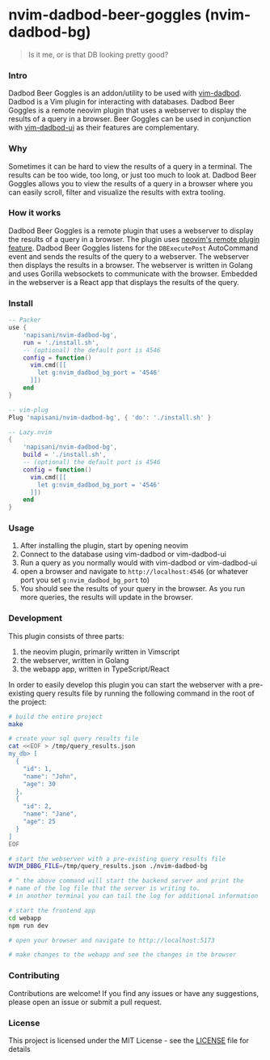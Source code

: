 # nvim-dadbod-beer-goggles (nvim-dadbod-bg)
> Is it me, or is that DB looking pretty good?

### Intro

Dadbod Beer Goggles is an addon/utility to be used with [vim-dadbod](https://github.com/tpope/vim-dadbod). Dadbod is a Vim plugin for interacting with databases. 
Dadbod Beer Goggles is a remote neovim plugin that uses a webserver to display the results of a query in a browser. Beer Goggles can be used in conjunction with [vim-dadbod-ui](https://github.com/kristijanhusak/vim-dadbod-ui) as their features are complementary.

### Why

Sometimes it can be hard to view the results of a query in a terminal. The results can be too wide, too long, or just too much to look at. 
Dadbod Beer Goggles allows you to view the results of a query in a browser where you can easily scroll, filter and visualize the results with extra tooling. 


### How it works

Dadbod Beer Goggles is a remote plugin that uses a webserver to display the results of a query in a browser. The plugin uses [neovim's remote plugin feature](https://neovim.io/doc/user/remote_plugin.html). 
Dadbod Beer Goggles listens for the `DBExecutePost` AutoCommand event and sends the results of the query to a webserver. 
The webserver then displays the results in a browser. The webserver is written in Golang and uses Gorilla websockets to communicate with the browser. Embedded in the webserver is a React app that displays the results of the query. 

### Install

```lua
-- Packer
use {
    'napisani/nvim-dadbod-bg',
    run = './install.sh',
    -- (optional) the default port is 4546
    config = function()
      vim.cmd([[
        let g:nvim_dadbod_bg_port = '4546'
      ]])
    end
}

-- vim-plug
Plug 'napisani/nvim-dadbod-bg', { 'do': './install.sh' }

-- Lazy.nvim
{
    'napisani/nvim-dadbod-bg',
    build = './install.sh',
    -- (optional) the default port is 4546
    config = function()
      vim.cmd([[
        let g:nvim_dadbod_bg_port = '4546'
      ]])
    end
}

```

### Usage

1. After installing the plugin, start by opening neovim 
2. Connect to the database using vim-dadbod or vim-dadbod-ui
3. Run a query as you normally would with vim-dadbod or vim-dadbod-ui 
4. open a browser and navigate to `http://localhost:4546` (or whatever port you set `g:nvim_dadbod_bg_port` to) 
5. You should see the results of your query in the browser. As you run more queries, the results will update in the browser.


### Development

This plugin consists of three parts: 
1. the neovim plugin, primarily written in Vimscript 
2. the webserver, written in Golang
3. the webapp app, written in TypeScript/React


In order to easily develop this plugin you can start the webserver with a pre-existing query results file by running the following command in the root of the project:

```bash
# build the entire project
make

# create your sql query results file 
cat <<EOF > /tmp/query_results.json
my_db> [
  {
    "id": 1,
    "name": "John",
    "age": 30
  },
  {
    "id": 2,
    "name": "Jane",
    "age": 25
  }
]
EOF

# start the webserver with a pre-existing query results file
NVIM_DBBG_FILE=/tmp/query_results.json ./nvim-dadbod-bg 

# ^ the above command will start the backend server and print the 
# name of the log file that the server is writing to.
# in another terminal you can tail the log for additional information

# start the frontend app 
cd webapp
npm run dev

# open your browser and navigate to http://localhost:5173

# make changes to the webapp and see the changes in the browser
```

### Contributing

Contributions are welcome! If you find any issues or have any suggestions, please open an issue or submit a pull request.

### License

This project is licensed under the MIT License - see the [LICENSE](LICENSE) file for details
```

